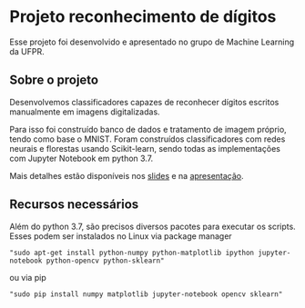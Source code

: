 # Projeto reconhecimento de dígitos

Esse projeto foi desenvolvido e apresentado no grupo de Machine Learning da UFPR.

## Sobre o projeto

Desenvolvemos classificadores capazes de reconhecer dígitos escritos manualmente em imagens digitalizadas.

Para isso foi construído banco de dados e tratamento de imagem próprio, tendo como base o MNIST. Foram construídos classificadores com redes neurais e florestas usando Scikit-learn, sendo todas as implementações com Jupyter Notebook em python 3.7.

Mais detalhes estão disponíveis nos [slides](https://github.com/Egmara/Machine-Learning-Projeto-UFPR-Reconhecimento-de-algarismos/blob/master/SlidesApresentacao.pdf) e na [apresentação](https://github.com/Egmara/Machine-Learning-Projeto-UFPR-Reconhecimento-de-algarismos/blob/master/Apresentacao.ipynb).

## Recursos necessários

Além do python 3.7, são precisos diversos pacotes para executar os scripts. Esses podem ser instalados no Linux via package manager

    "sudo apt-get install python-numpy python-matplotlib ipython jupyter-notebook python-opencv python-sklearn"

ou via pip

    "sudo pip install numpy matplotlib jupyter-notebook opencv sklearn"
